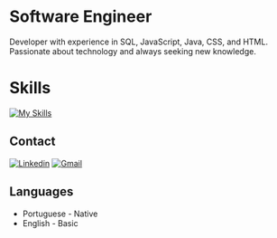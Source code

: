 # Software Engineer

Developer with experience in SQL, JavaScript, Java, CSS, and HTML. Passionate about technology and always seeking new knowledge.

# Skills
[![My Skills](https://skillicons.dev/icons?i=html,css,js,github,gmail,linkedin,mysql,postgres,vscode)](https://skillicons.dev)

## Contact
[![Linkedin](https://img.shields.io/badge/-Linkedin-blue?style=for-the-badge&logo=Linkedin&logoColor=white)](https://www.linkedin.com/in/mateus-dos-santos-moreira-14b646272)
[![Gmail](https://img.shields.io/badge/Gmail-D14836?style=for-the-badge&logo=gmail&logoColor=white)](mailto:mateusmoura023@gmail.com)

## Languages
- Portuguese - Native
- English - Basic
